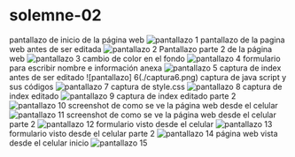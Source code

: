 # solemne-02
pantallazo de inicio de la página web
![pantallazo 1](./captura1.png)
pantallazo de la pagina web antes de ser editada 
![pantallazo 2](./captura2.png)
Pantallazo parte 2 de la página web
![pantallazo 3](./captura3.png)
cambio de color en el fondo
![pantallazo 4](./captura4.png)
formulario para escribir nombre e información anexa
![pantallazo 5](./captura5.png)
captura de index antes de ser editado
![pantallazo] 6(./captura6.png)
captura de java script y sus códigos
![pantallazo 7](./captura7.png)
captura de style.css
![pantallazo 8](./captura8.png)
captura de index editado
![pantallazo 9](./captura9.png)
captura de index editado parte 2
![pantallazo 10](./captura10.png)
screenshot de como se ve la página web desde el celular
![pantallazo 11](./captura11.png)
screenshot de como se ve la página web desde el celular parte 2
![pantallazo 12](./captura12.png)
formulario visto desde el celular
![pantallazo 13](./captura13.png)
formulario visto desde el celular parte 2
![pantallazo 14](./captura14.png)
página web vista desde el celular inicio
![pantallazo 15](./captura15.png)
